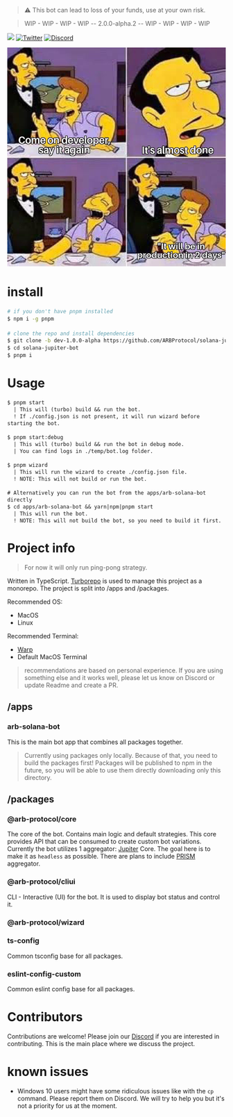 > ⚠️ This bot can lead to loss of your funds, use at your own risk.

> WIP - WIP - WIP - WIP -- 2.0.0-alpha.2 -- WIP - WIP - WIP - WIP

[![](https://img.shields.io/badge/License-MIT-brightgreen)](#license)
[![Twitter](https://img.shields.io/twitter/follow/ArbProtocol.svg?style=social&label=ArbProtocol)](https://twitter.com/ArbProtocol)
[![Discord](https://img.shields.io/discord/985095351293845514?logo=discord&logoColor=white&style=flat-square)](https://discord.gg/wcxYzfKNaE)

![](https://github.com/ARBProtocol/solana-jupiter-bot/blob/dev-1.0.0-alpha/.gifs/very-important-image.jpg)

# install

```bash
# if you don't have pnpm installed
$ npm i -g pnpm

# clone the repo and install dependencies
$ git clone -b dev-1.0.0-alpha https://github.com/ARBProtocol/solana-jupiter-bot.git
$ cd solana-jupiter-bot
$ pnpm i
```

# Usage

```
$ pnpm start
  | This will (turbo) build && run the bot.
  ! If ./config.json is not present, it will run wizard before starting the bot.

$ pnpm start:debug
  | This will (turbo) build && run the bot in debug mode.
  | You can find logs in ./temp/bot.log folder.

$ pnpm wizard
  | This will run the wizard to create ./config.json file.
  ! NOTE: This will not build or run the bot.

# Alternatively you can run the bot from the apps/arb-solana-bot directly
$ cd apps/arb-solana-bot && yarn|npm|pnpm start
  | This will run the bot.
  ! NOTE: This will not build the bot, so you need to build it first.

```

# Project info

> For now it will only run ping-pong strategy.

Written in TypeScript. [Turborepo](https://turbo.build/) is used to manage this project as a monorepo.
The project is split into /apps and /packages.

Recommended OS:

- MacOS
- Linux

Recommended Terminal:

- [Warp](https://www.warp.dev/)
- Default MacOS Terminal

> recommendations are based on personal experience. If you are using something else and it works well, please let us know on Discord or update Readme and create a PR.

## /apps

### arb-solana-bot

This is the main bot app that combines all packages together.

> Currently using packages only locally. Because of that, you need to build the packages first! Packages will be published to npm in the future, so you will be able to use them directly downloading only this directory.

## /packages

### @arb-protocol/core

The core of the bot. Contains main logic and default strategies. This core provides API that can be consumed to create custom bot variations.
Currently the bot utilizes 1 aggregator: [Jupiter](https://jup.ag/) Core.
The goal here is to make it as `headless` as possible. There are plans to include [PRISM](https://prism.ag/) aggregator.

### @arb-protocol/cliui

CLI - Interactive (UI) for the bot. It is used to display bot status and control it.

### @arb-protocol/wizard

### ts-config

Common tsconfig base for all packages.

### eslint-config-custom

Common eslint config base for all packages.

# Contributors

Contributions are welcome! Please join our [Discord](https://discord.gg/wcxYzfKNaE) if you are interested in contributing. This is the main place where we discuss the project.

# known issues

- Windows 10 users might have some ridiculous issues like with the `cp` command. Please report them on Discord. We will try to help you but it's not a priority for us at the moment.
